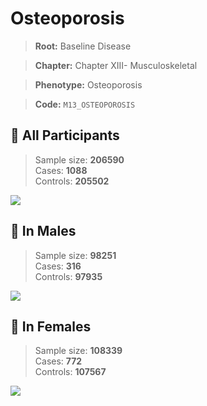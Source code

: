 # Osteoporosis

> **Root:** Baseline Disease  

> **Chapter:** Chapter XIII- Musculoskeletal  

> **Phenotype:** Osteoporosis  

> **Code:** `M13_OSTEOPOROSIS`

## 🧪 All Participants  
> Sample size: **206590**  
> Cases: **1088**  
> Controls: **205502**
<img src="/Disease/Figures/ALL/Baseline/M13_OSTEOPOROSIS.png"/>
<CsvTable src="/Disease/Data/ALL/Baseline/LG_M13_OSTEOPOROSIS.csv" label="🔍 View full results" />

## 👨 In Males  
> Sample size: **98251**  
> Cases: **316**  
> Controls: **97935**
<img src="/Disease/Figures/Male/Baseline/M13_OSTEOPOROSIS.png"/>
<CsvTable src="/Disease/Data/Male/Baseline/LG_M13_OSTEOPOROSIS.csv" label="🔍 View full results" />

## 👩 In Females  
> Sample size: **108339**  
> Cases: **772**  
> Controls: **107567**
<img src="/Disease/Figures/Female/Baseline/M13_OSTEOPOROSIS.png"/>
<CsvTable src="/Disease/Data/Female/Baseline/LG_M13_OSTEOPOROSIS.csv" label="🔍 View full results" />
